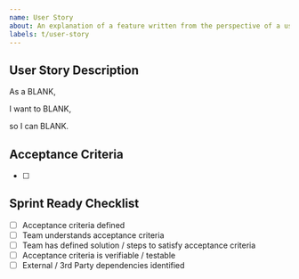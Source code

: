 ```yaml
---
name: User Story
about: An explanation of a feature written from the perspective of a user/customer.
labels: t/user-story
---
```

## User Story Description
<!-- Ideally, this is in the issue title, but if not, you can put it here. -->
<!-- If the title is already the description , delete this section. -->
As a BLANK,

I want to BLANK,

so I can BLANK.

## Acceptance Criteria
<!-- This is something that can be verified to show that this user story is satisfied. -->
- [ ]

## Sprint Ready Checklist

- [ ] Acceptance criteria defined
- [ ] Team understands acceptance criteria
- [ ] Team has defined solution / steps to satisfy acceptance criteria
- [ ] Acceptance criteria is verifiable / testable
- [ ] External / 3rd Party dependencies identified